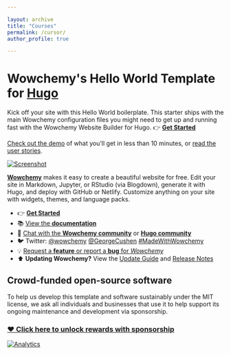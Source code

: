 ```yaml
---

layout: archive
title: "Courses"
permalink: /cursor/
author_profile: true

---
```




# Wowchemy's Hello World Template for [Hugo](https://github.com/gohugoio/hugo)

Kick off your site with this Hello World boilerplate. This starter ships with the main Wowchemy configuration files you might need to get up and running fast with the Wowchemy Website Builder for Hugo.  👉 [**Get Started**](https://wowchemy.com/templates/)

[Check out the demo](https://starter-hello-world.netlify.app/) of what you'll get in less than 10 minutes, or [read the user stories](https://wowchemy.com/user-stories/).

[![Screenshot](https://github.com/wowchemy/starter-hello-world/raw/main/preview.png)](https://wowchemy.com/templates/)

[**Wowchemy**](https://wowchemy.com) makes it easy to create a beautiful website for free. Edit your site in Markdown, Jupyter, or RStudio (via Blogdown), generate it with Hugo, and deploy with GitHub or Netlify. Customize anything on your site with widgets, themes, and language packs.

- 👉 [**Get Started**](https://wowchemy.com/docs/install/)
- 📚 [View the **documentation**](https://wowchemy.com/docs/)
- 💬 [Chat with the **Wowchemy community**](https://discord.gg/z8wNYzb) or [**Hugo community**](https://discourse.gohugo.io)
- 🐦 Twitter: [@wowchemy](https://twitter.com/wowchemy) [@GeorgeCushen](https://twitter.com/GeorgeCushen) [#MadeWithWowchemy](https://twitter.com/search?q=(%23MadeWithWowchemy%20OR%20%23MadeWithAcademic)&src=typed_query)
- 💡 [Request a **feature** or report a **bug** for _Wowchemy_](https://github.com/wowchemy/wowchemy-hugo-modules/issues)
- ⬆️ **Updating Wowchemy?** View the [Update Guide](https://wowchemy.com/docs/update/) and [Release Notes](https://wowchemy.com/updates/)

## Crowd-funded open-source software

To help us develop this template and software sustainably under the MIT license, we ask all individuals and businesses that use it to help support its ongoing maintenance and development via sponsorship.

### [❤️ Click here to unlock rewards with sponsorship](https://wowchemy.com/plans/)


[![Analytics](https://ga-beacon.appspot.com/UA-78646709-2/starter-hello-world/readme?pixel)](https://github.com/igrigorik/ga-beacon)
